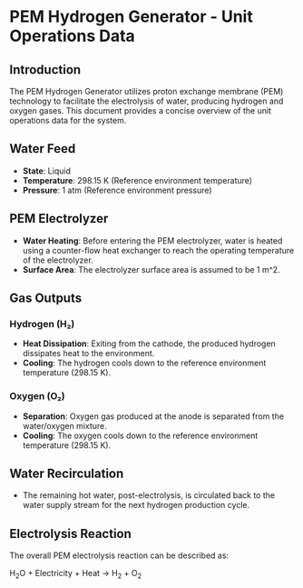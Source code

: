 # PEM Hydrogen Generator - Unit Operations Data

## Introduction

The PEM Hydrogen Generator utilizes proton exchange membrane (PEM) technology to facilitate the electrolysis of water, producing hydrogen and oxygen gases. This document provides a concise overview of the unit operations data for the system.

## Water Feed

- **State**: Liquid
- **Temperature**: 298.15 K (Reference environment temperature)
- **Pressure**: 1 atm (Reference environment pressure)

## PEM Electrolyzer

- **Water Heating**: Before entering the PEM electrolyzer, water is heated using a counter-flow heat exchanger to reach the operating temperature of the electrolyzer.
- **Surface Area**: The electrolyzer surface area is assumed to be 1 m^2.

## Gas Outputs

### Hydrogen (H₂)

- **Heat Dissipation**: Exiting from the cathode, the produced hydrogen dissipates heat to the environment.
- **Cooling**: The hydrogen cools down to the reference environment temperature (298.15 K).

### Oxygen (O₂)

- **Separation**: Oxygen gas produced at the anode is separated from the water/oxygen mixture.
- **Cooling**: The oxygen cools down to the reference environment temperature (298.15 K).

## Water Recirculation

- The remaining hot water, post-electrolysis, is circulated back to the water supply stream for the next hydrogen production cycle.

## Electrolysis Reaction

The overall PEM electrolysis reaction can be described as:

H<sub>2</sub>O + Electricity + Heat → H<sub>2</sub> + O<sub>2</sub>



